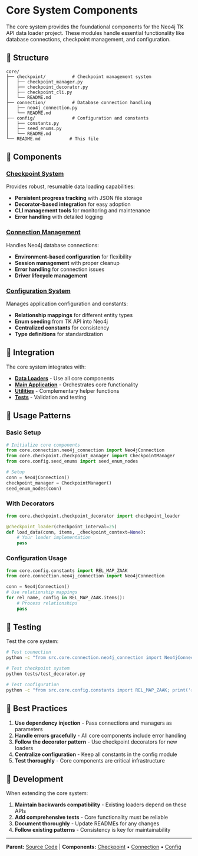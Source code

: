 # Core System Components

The core system provides the foundational components for the Neo4j TK API data loader project. These modules handle essential functionality like database connections, checkpoint management, and configuration.

## 📁 Structure

```
core/
├── checkpoint/          # Checkpoint management system
│   ├── checkpoint_manager.py
│   ├── checkpoint_decorator.py
│   ├── checkpoint_cli.py
│   └── README.md
├── connection/          # Database connection handling
│   ├── neo4j_connection.py
│   └── README.md
├── config/              # Configuration and constants
│   ├── constants.py
│   ├── seed_enums.py
│   └── README.md
└── README.md           # This file
```

## 🚀 Components

### [Checkpoint System](checkpoint/README.md)
Provides robust, resumable data loading capabilities:
- **Persistent progress tracking** with JSON file storage
- **Decorator-based integration** for easy adoption
- **CLI management tools** for monitoring and maintenance
- **Error handling** with detailed logging

### [Connection Management](connection/README.md)
Handles Neo4j database connections:
- **Environment-based configuration** for flexibility
- **Session management** with proper cleanup
- **Error handling** for connection issues
- **Driver lifecycle management**

### [Configuration System](config/README.md)
Manages application configuration and constants:
- **Relationship mappings** for different entity types
- **Enum seeding** from TK API into Neo4j
- **Centralized constants** for consistency
- **Type definitions** for standardization

## 🔗 Integration

The core system integrates with:

- **[Data Loaders](../loaders/README.md)** - Use all core components
- **[Main Application](../main.py)** - Orchestrates core functionality
- **[Utilities](../utils/README.md)** - Complementary helper functions
- **[Tests](../../tests/README.md)** - Validation and testing

## 📖 Usage Patterns

### Basic Setup

```python
# Initialize core components
from core.connection.neo4j_connection import Neo4jConnection
from core.checkpoint.checkpoint_manager import CheckpointManager
from core.config.seed_enums import seed_enum_nodes

# Setup
conn = Neo4jConnection()
checkpoint_manager = CheckpointManager()
seed_enum_nodes(conn)
```

### With Decorators

```python
from core.checkpoint.checkpoint_decorator import checkpoint_loader

@checkpoint_loader(checkpoint_interval=25)
def load_data(conn, items, _checkpoint_context=None):
    # Your loader implementation
    pass
```

### Configuration Usage

```python
from core.config.constants import REL_MAP_ZAAK
from core.connection.neo4j_connection import Neo4jConnection

conn = Neo4jConnection()
# Use relationship mappings
for rel_name, config in REL_MAP_ZAAK.items():
    # Process relationships
    pass
```

## 🧪 Testing

Test the core system:

```bash
# Test connection
python -c "from src.core.connection.neo4j_connection import Neo4jConnection; conn = Neo4jConnection(); print('✅ Connection OK')"

# Test checkpoint system
python tests/test_decorator.py

# Test configuration
python -c "from src.core.config.constants import REL_MAP_ZAAK; print('✅ Config OK')"
```

## 📝 Best Practices

1. **Use dependency injection** - Pass connections and managers as parameters
2. **Handle errors gracefully** - All core components include error handling
3. **Follow the decorator pattern** - Use checkpoint decorators for new loaders
4. **Centralize configuration** - Keep all constants in the config module
5. **Test thoroughly** - Core components are critical infrastructure

## 🔧 Development

When extending the core system:

1. **Maintain backwards compatibility** - Existing loaders depend on these APIs
2. **Add comprehensive tests** - Core functionality must be reliable
3. **Document thoroughly** - Update READMEs for any changes
4. **Follow existing patterns** - Consistency is key for maintainability

---

**Parent:** [Source Code](../README.md) | **Components:** [Checkpoint](checkpoint/README.md) • [Connection](connection/README.md) • [Config](config/README.md) 